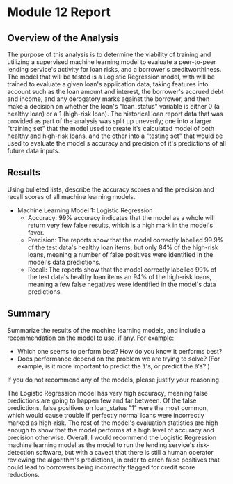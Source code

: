 # Module 12 Report

## Overview of the Analysis

The purpose of this analysis is to determine the viability of training and utilizing a supervised machine learning model to evaluate a peer-to-peer lending service's activity for loan risks, and a borrower's creditworthiness. The model that will be tested is a Logistic Regression model, with will be trained to evaluate a given loan's application data, taking features into account such as the loan amount and interest, the borrower's accrued debt and income, and any derogatory marks against the borrower, and then make a decision on whether the loan's "loan_status" variable is either 0 (a healthy loan) or a 1 (high-risk loan). The historical loan report data that was provided as part of the analysis was split up unevenly; one into a larger "training set" that the model used to create it's calculated model of both healthy and high-risk loans, and the other into a "testing set" that would be used to evaluate the model's accuracy and precision of it's predictions of all future data inputs.

## Results

Using bulleted lists, describe the accuracy scores and the precision and recall scores of all machine learning models.

* Machine Learning Model 1: Logistic Regression
    * Accuracy: 99% accuracy indicates that the model as a whole will return very few false results, which is a high mark in the model's favor.
    * Precision: The reports show that the model correctly labelled 99.9% of the test data's healthy loan items, but only 84% of the high-risk loans, meaning a number of false positives were identified in the model's data predictions.
    * Recall: The reports show that the model correctly labelled 99% of the test data's healthy loan items an 94% of the high-risk loans, meaning a few false negatives were identified in the model's data predictions.

## Summary

Summarize the results of the machine learning models, and include a recommendation on the model to use, if any. For example:

* Which one seems to perform best? How do you know it performs best?
* Does performance depend on the problem we are trying to solve? (For example, is it more important to predict the `1`'s, or predict the `0`'s? )

If you do not recommend any of the models, please justify your reasoning.

The Logistic Regression model has very high accuracy, meaning false predictions are going to happen few and far between. Of the false predictions, false positives on loan_status "1" were the most common, which would cause trouble if perfectly normal loans were incorrectly marked as high-risk. The rest of the model's evaluation statistics are high enough to show that the model performs at a high level of accuracy and precision otherwise. Overall, I would recommend the Logistic Regression machine learning model as the model to run the lending service's risk-detection software, but with a caveat that there is still a human operator reviewing the algorithm's predictions, in order to catch false positives that could lead to borrowers being incorrectly flagged for credit score reductions.
